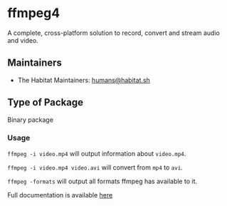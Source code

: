 # ffmpeg4

A complete, cross-platform solution to record, convert and stream audio and video.

## Maintainers

* The Habitat Maintainers: <humans@habitat.sh>

## Type of Package

Binary package

### Usage

`ffmpeg -i video.mp4` will output information about `video.mp4`.

`ffmpeg -i video.mp4 video.avi` will convert from `mp4` to `avi`.

`ffmpeg -formats` will output all formats ffmpeg has available to it.

Full documentation is available [here](https://ffmpeg.org/documentation.html)
